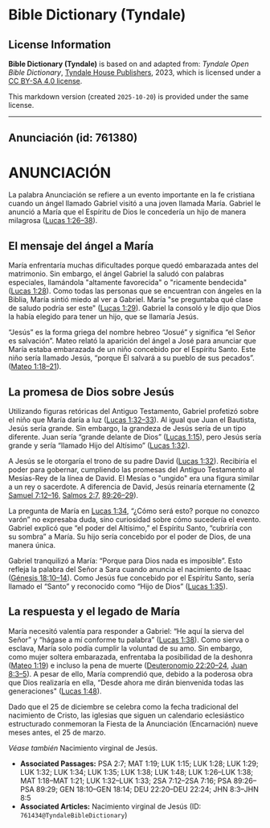 # Bible Dictionary (Tyndale)

## License Information

**Bible Dictionary (Tyndale)** is based on and adapted from: _Tyndale Open Bible Dictionary_, [Tyndale House Publishers](https://tyndaleopenresources.com/), 2023, which is licensed under a [CC BY-SA 4.0 license](https://creativecommons.org/licenses/by-sa/4.0/legalcode.en).

This markdown version (created `2025-10-20`) is provided under the same license.



--------------------------------

## Anunciación (id: 761380)

ANUNCIACIÓN
===========

La palabra Anunciación se refiere a un evento importante en la fe cristiana cuando un ángel llamado Gabriel visitó a una joven llamada María. Gabriel le anunció a María que el Espíritu de Dios le concedería un hijo de manera milagrosa ([Lucas 1:26–38](https://ref.ly/Luke1:26-Luke1:38)).

El mensaje del ángel a María
----------------------------

María enfrentaría muchas dificultades porque quedó embarazada antes del matrimonio. Sin embargo, el ángel Gabriel la saludó con palabras especiales, llamándola "altamente favorecida" o "ricamente bendecida" ([Lucas 1:28](https://ref.ly/Luke1:28)). Como todas las personas que se encuentran con ángeles en la Biblia, María sintió miedo al ver a Gabriel. María "se preguntaba qué clase de saludo podría ser este" ([Lucas 1:29](https://ref.ly/Luke1:29)). Gabriel la consoló y le dijo que Dios la había elegido para tener un hijo, que se llamaría Jesús.

“Jesús” es la forma griega del nombre hebreo “Josué” y significa “el Señor es salvación”. Mateo relató la aparición del ángel a José para anunciar que María estaba embarazada de un niño concebido por el Espíritu Santo. Este niño sería llamado Jesús, “porque Él salvará a su pueblo de sus pecados”. ([Mateo 1:18–21](https://ref.ly/Matt1:18-Matt1:21)).

La promesa de Dios sobre Jesús
------------------------------

Utilizando figuras retóricas del Antiguo Testamento, Gabriel profetizó sobre el niño que María daría a luz ([Lucas 1:32–33](https://ref.ly/Luke1:32-Luke1:33)). Al igual que Juan el Bautista, Jesús sería grande. Sin embargo, la grandeza de Jesús sería de un tipo diferente. Juan sería “grande delante de Dios” ([Lucas 1:15](https://ref.ly/Luke1:15)), pero Jesús sería grande y sería “llamado Hijo del Altísimo” ([Lucas 1:32](https://ref.ly/Luke1:32)).

A Jesús se le otorgaría el trono de su padre David ([Lucas 1:32](https://ref.ly/Luke1:32)). Recibiría el poder para gobernar, cumpliendo las promesas del Antiguo Testamento al Mesías\-Rey de la línea de David. El Mesías o "ungido" era una figura similar a un rey o sacerdote. A diferencia de David, Jesús reinaría eternamente ([2 Samuel 7:12–16,](https://ref.ly/2Sam7:12-2Sam7:16) [Salmos 2:7,](https://ref.ly/Ps2:7) [89:26–29](https://ref.ly/Ps89:26-Ps89:29)).

La pregunta de María en [Lucas 1:34](https://ref.ly/Luke1:34), “¿Cómo será esto? porque no conozco varón” no expresaba duda, sino curiosidad sobre cómo sucedería el evento. Gabriel explicó que “el poder del Altísimo,” el Espíritu Santo, “cubriría con su sombra” a María. Su hijo sería concebido por el poder de Dios, de una manera única.

Gabriel tranquilizó a María: “Porque para Dios nada es imposible”. Esto refleja la palabra del Señor a Sara cuando anuncia el nacimiento de Isaac ([Génesis 18:10–14](https://ref.ly/Gen18:10-Gen18:14)). Como Jesús fue concebido por el Espíritu Santo, sería llamado el “Santo” y reconocido como “Hijo de Dios” ([Lucas 1:35](https://ref.ly/Luke1:35)).

La respuesta y el legado de María
---------------------------------

María necesitó valentía para responder a Gabriel: “He aquí la sierva del Señor” y “hágase a mí conforme tu palabra” ([Lucas 1:38](https://ref.ly/Luke1:38)). Como sierva o esclava, María solo podía cumplir la voluntad de su amo. Sin embargo, como mujer soltera embarazada, enfrentaba la posibilidad de la deshonra ([Mateo 1:19](https://ref.ly/Matt1:19)) e incluso la pena de muerte ([Deuteronomio 22:20–24,](https://ref.ly/Deut22:20-Deut22:24) [Juan 8:3–5](https://ref.ly/John8:3-John8:5)). A pesar de ello, María comprendió que, debido a la poderosa obra que Dios realizaría en ella, “Desde ahora me dirán bienvenida todas las generaciones" ([Lucas 1:48](https://ref.ly/Luke1:48)).

Dado que el 25 de diciembre se celebra como la fecha tradicional del nacimiento de Cristo, las iglesias que siguen un calendario eclesiástico estructurado conmemoran la Fiesta de la Anunciación (Encarnación) nueve meses antes, el 25 de marzo.

*Véase también* Nacimiento virginal de Jesús.

* **Associated Passages:** PSA 2:7; MAT 1:19; LUK 1:15; LUK 1:28; LUK 1:29; LUK 1:32; LUK 1:34; LUK 1:35; LUK 1:38; LUK 1:48; LUK 1:26–LUK 1:38; MAT 1:18–MAT 1:21; LUK 1:32–LUK 1:33; 2SA 7:12–2SA 7:16; PSA 89:26–PSA 89:29; GEN 18:10–GEN 18:14; DEU 22:20–DEU 22:24; JHN 8:3–JHN 8:5
* **Associated Articles:** Nacimiento virginal de Jesús (ID: `761434@TyndaleBibleDictionary`)

